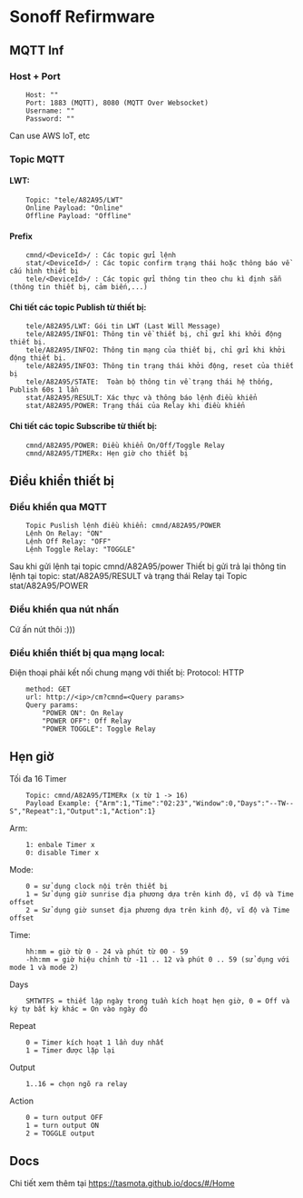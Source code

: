 # Sonoff Refirmware


## MQTT Inf

### Host + Port

```
    Host: ""
    Port: 1883 (MQTT), 8080 (MQTT Over Websocket)
    Username: ""
    Password: ""
```
Can use AWS IoT, etc

### Topic MQTT

####  LWT:

```
    Topic: "tele/A82A95/LWT"
    Online Payload: "Online"
    Offline Payload: "Offline"
```

#### Prefix

```
    cmnd/<DeviceId>/ : Các topic gửi lệnh
    stat/<DeviceId>/ : Các topic confirm trạng thái hoặc thông báo về cấu hình thiết bị
    tele/<DeviceId>/ : Các topic gửi thông tin theo chu kì định sẵn (thông tin thiết bị, cảm biến,...)
```

#### Chi tiết các topic Publish từ thiết bị:

```
    tele/A82A95/LWT: Gói tin LWT (Last Will Message)
    tele/A82A95/INFO1: Thông tin về thiết bị, chỉ gửi khi khởi động thiết bị.
    tele/A82A95/INFO2: Thông tin mạng của thiết bị, chỉ gửi khi khởi động thiết bị.
    tele/A82A95/INFO3: Thông tin trạng thái khởi động, reset của thiết bị
    tele/A82A95/STATE:  Toàn bộ thông tin về trạng thái hệ thống, Publish 60s 1 lần
    stat/A82A95/RESULT: Xác thực và thông báo lệnh điều khiển
    stat/A82A95/POWER: Trạng thái của Relay khi điều khiển
```

#### Chi tiết các topic Subscribe từ thiết bị:

```
    cmnd/A82A95/POWER: Điều khiển On/Off/Toggle Relay
    cmnd/A82A95/TIMERx: Hẹn giờ cho thiết bị
``` 


## Điều khiển thiết bị

### Điều khiển qua MQTT

```
    Topic Puslish lệnh điều khiển: cmnd/A82A95/POWER
    Lệnh On Relay: "ON"
    Lệnh Off Relay: "OFF"
    Lệnh Toggle Relay: "TOGGLE"
```

Sau khi gửi lệnh tại topic cmnd/A82A95/power
Thiết bị gửi trả lại thông tin lệnh tại topic: stat/A82A95/RESULT và trạng thái Relay tại Topic stat/A82A95/POWER

### Điều khiển qua nút nhấn

Cứ ấn nút thôi :)))

### Điều khiển thiết bị qua mạng local:

Điện thoại phải kết nối chung mạng với thiết bị:
Protocol: HTTP

```
    method: GET
    url: http://<ip>/cm?cmnd=<Query params>
    Query params:
        "POWER ON": On Relay
        "POWER OFF": Off Relay
        "POWER TOGGLE": Toggle Relay
```

## Hẹn giờ

Tối đa 16 Timer

```
    Topic: cmnd/A82A95/TIMERx (x từ 1 -> 16)
    Payload Example: {"Arm":1,"Time":"02:23","Window":0,"Days":"--TW--S","Repeat":1,"Output":1,"Action":1}
```

Arm:

```
    1: enbale Timer x
    0: disable Timer x
```

Mode:

```
    0 = sử dụng clock nội trên thiết bị
    1 = Sử dụng giờ sunrise địa phương dựa trên kinh độ, vĩ độ và Time offset
    2 = Sử dụng giờ sunset địa phương dựa trên kinh độ, vĩ độ và Time offset
```

Time:

```
    hh:mm = giờ từ 0 - 24 và phút từ 00 - 59
    -hh:mm = giờ hiệu chỉnh từ -11 .. 12 và phút 0 .. 59 (sử dụng với mode 1 và mode 2)
```

Days

```
    SMTWTFS = thiết lập ngày trong tuần kích hoạt hẹn giờ, 0 = Off và ký tự bất kỳ khác = On vào ngày đó
```

Repeat

```
    0 = Timer kích hoạt 1 lần duy nhất
    1 = Timer được lặp lại
```
Output
```
    1..16 = chọn ngõ ra relay
```
Action
```
    0 = turn output OFF
    1 = turn output ON
    2 = TOGGLE output
```

## Docs
Chi tiết xem thêm tại
https://tasmota.github.io/docs/#/Home


